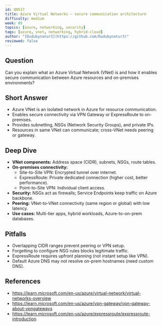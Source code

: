 ```yaml
---
id: Q0517
title: Azure Virtual Networks — secure communication architecture
difficulty: medium
week: 05
topics: [azure, networking, security]
tags: [azure, vnet, networking, hybrid-cloud]
author: "[Dudubynatur3](https://github.com/Dudubynatur3)"
reviewed: false
---
```


## Question
Can you explain what an Azure Virtual Network (VNet) is and how it enables secure communication between Azure resources and on-premises environments?

## Short Answer
- Azure VNet is an isolated network in Azure for resource communication.
- Enables secure connectivity via VPN Gateway or ExpressRoute to on-premises.
- Provides subnetting, NSGs (Network Security Groups), and private IPs.
- Resources in same VNet can communicate; cross-VNet needs peering or gateway.

## Deep Dive
- **VNet components:** Address space (CIDR), subnets, NSGs, route tables.
- **On-premises connectivity:**
  - Site-to-Site VPN: Encrypted tunnel over internet.
  - ExpressRoute: Private dedicated connection (higher cost, better performance).
  - Point-to-Site VPN: Individual client access.
- **Security:** NSGs act as firewalls; Service Endpoints keep traffic on Azure backbone.
- **Peering:** VNet-to-VNet connectivity (same region or global) with low latency.
- **Use cases:** Multi-tier apps, hybrid workloads, Azure-to-on-prem databases.

## Pitfalls
- Overlapping CIDR ranges prevent peering or VPN setup.
- Forgetting to configure NSG rules blocks legitimate traffic.
- ExpressRoute requires upfront planning (not instant setup like VPN).
- Default Azure DNS may not resolve on-prem hostnames (need custom DNS).

## References
- https://learn.microsoft.com/en-us/azure/virtual-network/virtual-networks-overview
- https://learn.microsoft.com/en-us/azure/vpn-gateway/vpn-gateway-about-vpngateways
- https://learn.microsoft.com/en-us/azure/expressroute/expressroute-introduction
